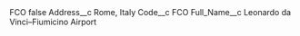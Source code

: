 <?xml version="1.0" encoding="UTF-8"?>
<CustomMetadata xmlns="http://soap.sforce.com/2006/04/metadata" xmlns:xsi="http://www.w3.org/2001/XMLSchema-instance" xmlns:xsd="http://www.w3.org/2001/XMLSchema">
    <label>FCO</label>
    <protected>false</protected>
    <values>
        <field>Address__c</field>
        <value xsi:type="xsd:string">Rome, Italy</value>
    </values>
    <values>
        <field>Code__c</field>
        <value xsi:type="xsd:string">FCO</value>
    </values>
    <values>
        <field>Full_Name__c</field>
        <value xsi:type="xsd:string">Leonardo da Vinci–Fiumicino Airport</value>
    </values>
</CustomMetadata>
